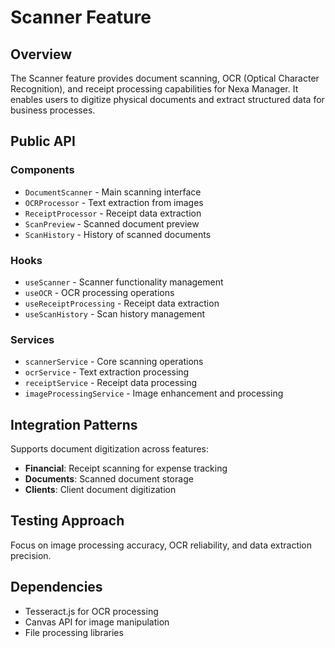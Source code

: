 # Scanner Feature

## Overview

The Scanner feature provides document scanning, OCR (Optical Character Recognition), and receipt processing capabilities for Nexa Manager. It enables users to digitize physical documents and extract structured data for business processes.

## Public API

### Components
- `DocumentScanner` - Main scanning interface
- `OCRProcessor` - Text extraction from images
- `ReceiptProcessor` - Receipt data extraction
- `ScanPreview` - Scanned document preview
- `ScanHistory` - History of scanned documents

### Hooks
- `useScanner` - Scanner functionality management
- `useOCR` - OCR processing operations
- `useReceiptProcessing` - Receipt data extraction
- `useScanHistory` - Scan history management

### Services
- `scannerService` - Core scanning operations
- `ocrService` - Text extraction processing
- `receiptService` - Receipt data processing
- `imageProcessingService` - Image enhancement and processing

## Integration Patterns

Supports document digitization across features:
- **Financial**: Receipt scanning for expense tracking
- **Documents**: Scanned document storage
- **Clients**: Client document digitization

## Testing Approach

Focus on image processing accuracy, OCR reliability, and data extraction precision.

## Dependencies

- Tesseract.js for OCR processing
- Canvas API for image manipulation
- File processing libraries
